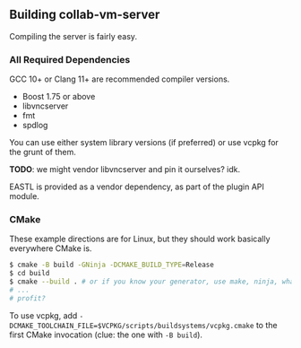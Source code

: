 ## Building collab-vm-server 

Compiling the server is fairly easy.

### All Required Dependencies

GCC 10+ or Clang 11+ are recommended compiler versions.

* Boost 1.75 or above
* libvncserver
* fmt
* spdlog

You can use either system library versions (if preferred) or use vcpkg for the grunt of them.


**TODO**: we might vendor libvncserver and pin it ourselves? idk.

EASTL is provided as a vendor dependency, as part of the plugin API module.

### CMake

These example directions are for Linux, but they should work basically everywhere CMake is.

```bash
$ cmake -B build -GNinja -DCMAKE_BUILD_TYPE=Release
$ cd build
$ cmake --build . # or if you know your generator, use make, ninja, whatever.
# ...
# profit?
```

To use vcpkg, add `-DCMAKE_TOOLCHAIN_FILE=$VCPKG/scripts/buildsystems/vcpkg.cmake` to the first CMake invocation (clue: the one with `-B build`).